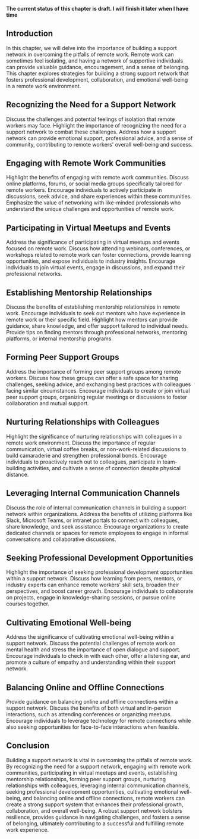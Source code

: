 **The current status of this chapter is draft. I will finish it later when I have time**

Introduction
------------

In this chapter, we will delve into the importance of building a support network in overcoming the pitfalls of remote work. Remote work can sometimes feel isolating, and having a network of supportive individuals can provide valuable guidance, encouragement, and a sense of belonging. This chapter explores strategies for building a strong support network that fosters professional development, collaboration, and emotional well-being in a remote work environment.

Recognizing the Need for a Support Network
------------------------------------------

Discuss the challenges and potential feelings of isolation that remote workers may face. Highlight the importance of recognizing the need for a support network to combat these challenges. Address how a support network can provide emotional support, professional advice, and a sense of community, contributing to remote workers' overall well-being and success.

Engaging with Remote Work Communities
-------------------------------------

Highlight the benefits of engaging with remote work communities. Discuss online platforms, forums, or social media groups specifically tailored for remote workers. Encourage individuals to actively participate in discussions, seek advice, and share experiences within these communities. Emphasize the value of networking with like-minded professionals who understand the unique challenges and opportunities of remote work.

Participating in Virtual Meetups and Events
-------------------------------------------

Address the significance of participating in virtual meetups and events focused on remote work. Discuss how attending webinars, conferences, or workshops related to remote work can foster connections, provide learning opportunities, and expose individuals to industry insights. Encourage individuals to join virtual events, engage in discussions, and expand their professional networks.

Establishing Mentorship Relationships
-------------------------------------

Discuss the benefits of establishing mentorship relationships in remote work. Encourage individuals to seek out mentors who have experience in remote work or their specific field. Highlight how mentors can provide guidance, share knowledge, and offer support tailored to individual needs. Provide tips on finding mentors through professional networks, mentoring platforms, or internal mentorship programs.

Forming Peer Support Groups
---------------------------

Address the importance of forming peer support groups among remote workers. Discuss how these groups can offer a safe space for sharing challenges, seeking advice, and exchanging best practices with colleagues facing similar circumstances. Encourage individuals to create or join virtual peer support groups, organizing regular meetings or discussions to foster collaboration and mutual support.

Nurturing Relationships with Colleagues
---------------------------------------

Highlight the significance of nurturing relationships with colleagues in a remote work environment. Discuss the importance of regular communication, virtual coffee breaks, or non-work-related discussions to build camaraderie and strengthen professional bonds. Encourage individuals to proactively reach out to colleagues, participate in team-building activities, and cultivate a sense of connection despite physical distance.

Leveraging Internal Communication Channels
------------------------------------------

Discuss the role of internal communication channels in building a support network within organizations. Address the benefits of utilizing platforms like Slack, Microsoft Teams, or intranet portals to connect with colleagues, share knowledge, and seek assistance. Encourage organizations to create dedicated channels or spaces for remote employees to engage in informal conversations and collaborative discussions.

Seeking Professional Development Opportunities
----------------------------------------------

Highlight the importance of seeking professional development opportunities within a support network. Discuss how learning from peers, mentors, or industry experts can enhance remote workers' skill sets, broaden their perspectives, and boost career growth. Encourage individuals to collaborate on projects, engage in knowledge-sharing sessions, or pursue online courses together.

Cultivating Emotional Well-being
--------------------------------

Address the significance of cultivating emotional well-being within a support network. Discuss the potential challenges of remote work on mental health and stress the importance of open dialogue and support. Encourage individuals to check in with each other, offer a listening ear, and promote a culture of empathy and understanding within their support network.

Balancing Online and Offline Connections
----------------------------------------

Provide guidance on balancing online and offline connections within a support network. Discuss the benefits of both virtual and in-person interactions, such as attending conferences or organizing meetups. Encourage individuals to leverage technology for remote connections while also seeking opportunities for face-to-face interactions when feasible.

Conclusion
----------

Building a support network is vital in overcoming the pitfalls of remote work. By recognizing the need for a support network, engaging with remote work communities, participating in virtual meetups and events, establishing mentorship relationships, forming peer support groups, nurturing relationships with colleagues, leveraging internal communication channels, seeking professional development opportunities, cultivating emotional well-being, and balancing online and offline connections, remote workers can create a strong support system that enhances their professional growth, collaboration, and overall well-being. A robust support network bolsters resilience, provides guidance in navigating challenges, and fosters a sense of belonging, ultimately contributing to a successful and fulfilling remote work experience.
